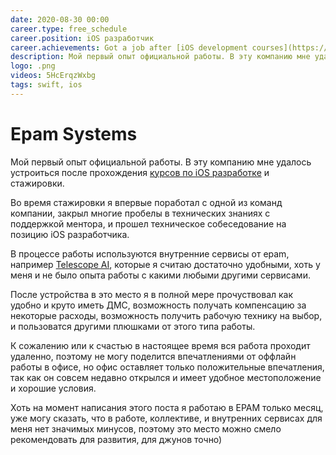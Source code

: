 ```yaml
---
date: 2020-08-30 00:00
career.type: free_schedule
career.position: iOS разработчик
career.achievements: Got a job after [iOS development courses](https://coolone.ru/events/ios-course/) and internship, two
description: Мой первый опыт официальной работы. В эту компанию мне удалось устроится после прохождения [курсов по iOS разработке](https://coolone.ru/events/ios-course/) и стажировки. 
logo: .png
videos: 5HcErqzWxbg
tags: swift, ios
---
```

# Epam Systems

Мой первый опыт официальной работы. В эту компанию мне удалось устроиться после прохождения [курсов по iOS разработке](https://coolone.ru/events/ios-course/) и стажировки. 

Во время стажировки я впервые поработал с одной из команд компании, закрыл многие пробелы в технических знаниях с поддержкой ментора, и прошел техническое собеседование на позицию iOS разработчика.

В процессе работы используются внутренние сервисы от epam, например [Telescope AI](https://habr.com/ru/company/epam_systems/blog/500718/), которые я считаю достаточно удобными, хоть у меня и не было опыта работы с какими любыми другими сервисами.

После устройства в это место я в полной мере прочуствовал как удобно и круто иметь ДМС, возможность получать компенсацию за некоторые расходы, возможность получить рабочую технику на выбор, и пользоватся другими плюшками от этого типа работы.

К сожалению или к счастью в настоящее время вся работа проходит удаленно, поэтому не могу поделится впечатлениями от оффлайн работы в офисе, но офис оставляет только положительные впечатления, так как он совсем недавно открылся и имеет удобное местоположение и хорошие условия.
<div id="vk_post_-162776821_702" class="vk-post"></div>
<script type="text/javascript">
  (function(d, s, id) { var js, fjs = d.getElementsByTagName(s)[0]; if (d.getElementById(id)) return; js = d.createElement(s); js.id = id; js.src = "https://vk.com/js/api/openapi.js?168"; fjs.parentNode.insertBefore(js, fjs); }(document, 'script', 'vk_openapi_js'));
  (function() {
    if (!window.VK || !VK.Widgets || !VK.Widgets.Post || !VK.Widgets.Post('vk_post_-162776821_702', -162776821, 702, 'i1EMfrjqrr4aH6bRcqRjHstzERue')) setTimeout(arguments.callee, 50);
  }());
</script>

Хоть на момент написания этого поста я работаю в EPAM только месяц, уже могу сказать, что в работе, коллективе, и внутренних сервисах для меня нет значимых минусов, поэтому это место можно смело рекомендовать для развития, для джунов точно)


